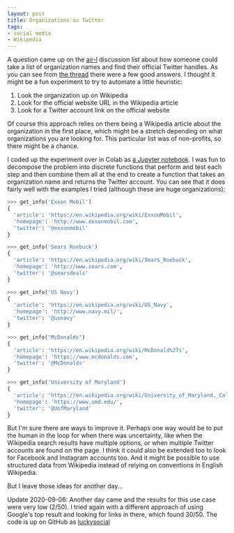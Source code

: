```yaml
---
layout: post
title: Organizations on Twitter
tags:
- social media
- Wikipedia
---
```


A question came up on the [air-l] discussion list about how someone could take a
list of organization names and find their official Twitter handles. As you can
see from [the thread] there were a few good answers. I thought it might be a fun
experiment to try to automate a little heuristic:

1. Look the organization up on Wikipedia
2. Look for the official website URL in the Wikipedia article
3. Look for a Twitter account link on the official website

Of course this approach relies on there being a Wikipedia article about the
organization in the first place, which might be a stretch depending on what
organizations you are looking for. This particular list was of non-profits, so
there might be a chance.

I coded up the experiment over in Colab as [a Jupyter notebook]. I was fun to
decompose the problem into discrete functions that perform and test each step
and then combine them all at the end to create a function that takes an
organization name and returns the Twitter account. You can see that it does
fairly well with the examples I tried (although these are huge organizations):

```python
>>> get_info('Exxon Mobil')
{
  'article': 'https://en.wikipedia.org/wiki/ExxonMobil',
  'homepage': 'http://www.exxonmobil.com',
  'twitter': '@exxonmobil'
}

>>> get_info('Sears Roebuck')
{
  'article': 'https://en.wikipedia.org/wiki/Sears_Roebuck',
  'homepage': 'http://www.sears.com',
  'twitter': '@searsdeals'
}

>>> get_info('US Navy')
{
  'article': 'https://en.wikipedia.org/wiki/US_Navy',
  'homepage': 'http://www.navy.mil/',
  'twitter': '@usnavy'
}

>>> get_info("McDonalds")
{
  'article': 'https://en.wikipedia.org/wiki/McDonald%27s',
  'homepage': 'https://www.mcdonalds.com',
  'twitter': '@McDonalds'
}

>>> get_info('University of Maryland')
{
  'article': 'https://en.wikipedia.org/wiki/University_of_Maryland,_College_Park',
  'homepage': 'https://www.umd.edu/',
  'twitter': '@UofMaryland'
}
```

But I'm sure there are ways to improve it. Perhaps one way would be to put the
human in the loop for when there was uncertainty, like when the Wikipedia search
results have multiple options, or when multiple Twitter accounts are found on
the page. I think it could also be extended too to look for Facebook and
Instagram accounts too. And it might be possible to use structured data from
Wikipedia instead of relying on conventions in English Wikipedia.

But I leave those ideas for another day...

Update 2020-09-06: Another day came and the results for this use case were very low (2/50). I
tried again with a different approach of using Google's top result and looking
for links in there, which found 30/50. The code is up on GitHub as [luckysocial](https://github.com/edsu/luckysocial)

[air-l]: http://listserv.aoir.org/pipermail/air-l-aoir.org/2020-September/080004.html
[the thread]: http://listserv.aoir.org/pipermail/air-l-aoir.org/2020-September/080004.html
[a Jupyter notebook]: https://colab.research.google.com/drive/1OfKcSrwm3Q1VaLIiply5zz6cCDX_QdFJ

